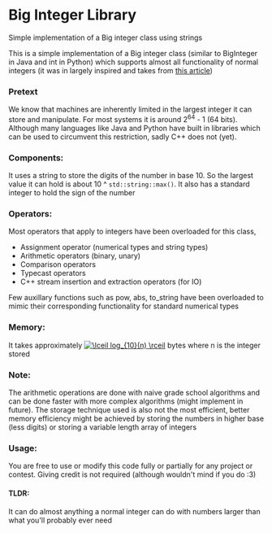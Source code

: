 # Big Integer Library
Simple implementation of a Big integer class using strings

This is a simple implementation of a Big integer class
(similar to BigInteger in Java and int in Python)
which supports almost all functionality of normal integers
(it was in largely inspired and takes from [this article](http://lightoj.com/article_show.php?article=1004))

### Pretext
We know that machines are inherently limited in the largest integer it can store and manipulate. For most systems it is around 
2<sup>64</sup> - 1 (64 bits). Although many languages like Java and Python have built in libraries which can be used to circumvent this
restriction, sadly C++ does not (yet). 

### Components:
It uses a string to store the digits of the number in base 10.
So the largest value it can hold is about 10 ^ `std::string::max()`.
It also has a standard integer to hold the sign of the number

### Operators:
Most operators that apply to integers have been overloaded for this class,
 * Assignment operator (numerical types and string types)
 * Arithmetic operators (binary, unary)
 * Comparison operators
 * Typecast operators
 * C++ stream insertion and extraction operators (for IO)

Few auxillary functions such as pow, abs, to_string have been overloaded
to mimic their corresponding functionality for standard numerical types

### Memory:
It takes approximately 
<a href="https://www.codecogs.com/eqnedit.php?latex=\inline&space;\lceil&space;log_{10}(n)&space;\rceil" target="_blank"><img src="https://latex.codecogs.com/gif.latex?\inline&space;\lceil&space;log_{10}(n)&space;\rceil" title="\lceil log_{10}(n) \rceil" /></a> 
 bytes where n is the integer stored

### Note:
The arithmetic operations are done with naive grade school algorithms
and can be done faster with more complex algorithms (might implement in future).
The storage technique used is also not the most efficient,
better memory efficiency might be achieved by storing the numbers in higher base (less digits)
or storing a variable length array of integers

### Usage:
You are free to use or modify this code fully or partially for any project or contest.
Giving credit is not required (although wouldn't mind if you do :3)

#### TLDR: 
It can do almost anything a normal integer can do
with numbers larger than what you'll probably ever need
